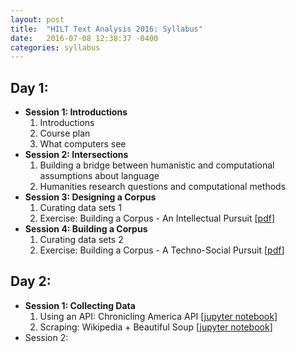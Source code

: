 ```yaml
---
layout: post
title:  "HILT Text Analysis 2016: Syllabus"
date:   2016-07-08 12:38:37 -0400
categories: syllabus
---
```


## **Day 1:**
* **Session 1: Introductions**
    1. Introductions
    2. Course plan
    3. What computers see
* **Session 2: Intersections**
    1. Building a bridge between humanistic and computational assumptions about language
    2. Humanities research questions and computational methods <!-- [[ppt](https://github.com/senderle/hilt-text-analysis/blob/master/Humanities%20research%20questions%20HILT%202016.pptx?raw=true)] -->
* **Session 3: Designing a Corpus**
    1. Curating data sets 1
    2. Exercise: Building a Corpus - An Intellectual Pursuit [[pdf](https://github.com/senderle/hilt-text-analysis/blob/master/Making%20a%20Data%20Set%20-%20HILT%202016.pdf)]
* **Session 4: Building a Corpus**
    1. Curating data sets 2
    2. Exercise: Building a Corpus - A Techno-Social Pursuit [[pdf](https://github.com/senderle/hilt-text-analysis/blob/master/Making%20a%20Data%20Set%20-%20HILT%202016.pdf)]

## **Day 2:**
* **Session 1: Collecting Data**
    1. Using an API: Chronicling America API [[jupyter notebook](https://github.com/senderle/hilt-text-analysis/blob/master/Chronicling%20America%20API.ipynb)]
    2. Scraping: Wikipedia + Beautiful Soup [[jupyter notebook](https://github.com/senderle/hilt-text-analysis/blob/master/Beautiful%20Soup.ipynb)]
* Session 2:
        

